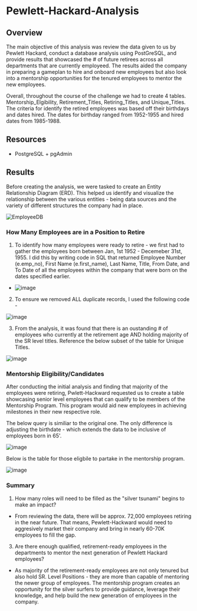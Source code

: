 # Pewlett-Hackard-Analysis

## Overview
The main objective of this analysis was review the data given to us by Pewlett Hackard, conduct a database analysis using PostGreSQL, and provide results that showcased the # of future retirees across all departments that are currently employeed. The results aided the company in preparing a gameplan to hire and onboard new employees but also look into a mentorship opportunities for the tenured employees to mentor the new employees. 

Overall, throughout the course of the challenge we had to create 4 tables. Mentorship_Elgibility, Retirement_Titles, Retiring_Titles, and Unique_Titles.
The criteria for identify the retired employees was based off their birthdays and dates hired. The dates for birthday ranged from 1952-1955 and hired dates from 1985-1988. 

## Resources 
- PostgreSQL + pgAdmin

## Results 

Before creating the analysis, we were tasked to create an Entity Relationship Diagram (ERD). This helped us identify and visualize the relationship between the various entities - being data sources and the variety of different structures the company had in place. 

![EmployeeDB](https://user-images.githubusercontent.com/102767530/181659203-36b5a9f7-d71a-4ef0-bbbb-893e7c5fe3e3.png)

### How Many Employees are in a Position to Retire
1. To identify how many employees were ready to retire - we first had to gather the employees born between Jan, 1st 1952 - Decemeber 31st, 1955. I did this by writing code in SQL that returned Employee Number (e.emp_no), First Name (e.first_name), Last Name, Title, From Date, and To Date of all the employees within the company that were born on the dates specified earlier. 
-  ![image](https://user-images.githubusercontent.com/102767530/181663667-50b38987-a77f-419c-bd56-5b71baa9e644.png)

2. To ensure we removed ALL duplicate records, I used the following code - 

  ![image](https://user-images.githubusercontent.com/102767530/181664119-bd6bb9f5-313c-4a0a-bbf7-ca87d4978ed6.png)
  
3. From the analysis, it was found that there is an oustanding # of employees who currently at the retirement age AND holding majority of the SR level titles. Reference the below subset of the table for Unique Titles. 

![image](https://user-images.githubusercontent.com/102767530/181661969-69f564e9-9083-4ef0-9428-d6240eb02397.png)


### Mentorship Eligibility/Candidates
After conducting the initial analysis and finding that majority of the employees were retiring, Pwlett-Hackward requested us to create a table showcasing senior level employees that can qualify to be members of the Mentorship Program. This program would aid new employees in achieving milestones in their new respective role.

The below query is similiar to the original one. The only difference is adjusting the birthdate - which extends the data to be inclusive of employees born in 65'.

![image](https://user-images.githubusercontent.com/102767530/181664524-34cfe4ff-21f8-4613-91f6-2ba229c920a2.png)

Below is the table for those eligbile to partake in the mentorship program. 

![image](https://user-images.githubusercontent.com/102767530/181662394-538bb322-ebd9-4b5d-a29f-667fa5b7eb01.png)

### Summary 

1. How many roles will need to be filled as the "silver tsunami" begins to make an impact?
- From reviewing the data, there will be approx. 72,000 employees retiring in the near future. That means, Pewlett-Hackward would need to aggresively market their company and bring in nearly 60-70K employees to fill the gap. 
3. Are there enough qualified, retirement-ready employees in the departments to mentor the next generation of Pewlett Hackard employees?
- As majority of the retirement-ready employees are not only tenured but also hold SR. Level Positions - they are more than capable of mentoring the newer group of employees. The mentorship program creates an opportunity for the silver surfers to provide guidance, leverage their knowledge, and help build the new generation of employees in the company. 

